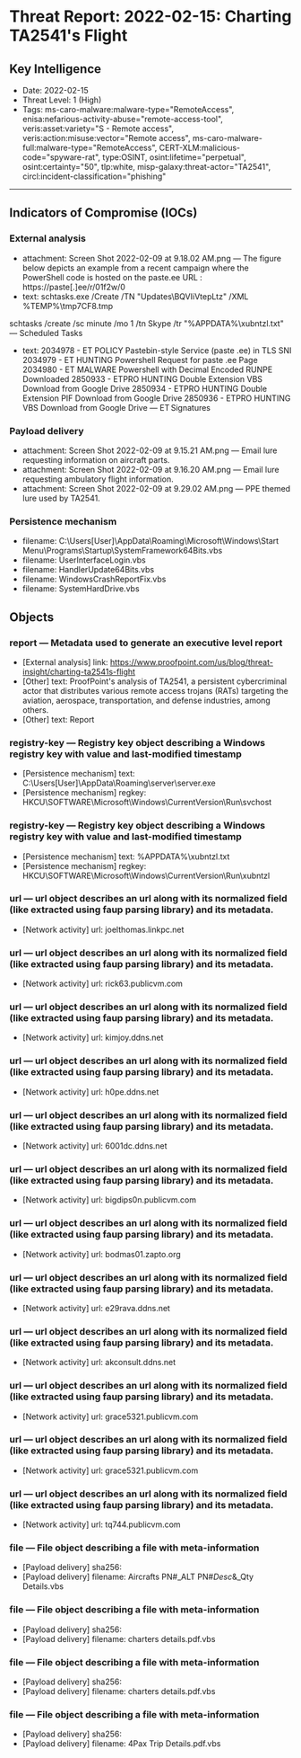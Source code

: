 # Threat Report: 2022-02-15: Charting TA2541's Flight


## Key Intelligence
* Date: 2022-02-15
* Threat Level: 1 (High)
* Tags: ms-caro-malware:malware-type="RemoteAccess", enisa:nefarious-activity-abuse="remote-access-tool", veris:asset:variety="S - Remote access", veris:action:misuse:vector="Remote access", ms-caro-malware-full:malware-type="RemoteAccess", CERT-XLM:malicious-code="spyware-rat", type:OSINT, osint:lifetime="perpetual", osint:certainty="50", tlp:white, misp-galaxy:threat-actor="TA2541", circl:incident-classification="phishing"

---

## Indicators of Compromise (IOCs)
### External analysis
* attachment: Screen Shot 2022-02-09 at 9.18.02 AM.png — The figure below depicts an example from a recent campaign where the PowerShell code is hosted on the paste.ee URL : https://paste[.]ee/r/01f2w/0
* text: schtasks.exe /Create /TN "Updates\BQVIiVtepLtz" /XML %TEMP%\tmp7CF8.tmp 

schtasks /create /sc minute /mo 1 /tn Skype /tr "%APPDATA%\xubntzl.txt" — Scheduled Tasks
* text: 2034978 - ET POLICY Pastebin-style Service (paste .ee) in TLS SNI 
2034979 - ET HUNTING Powershell Request for paste .ee Page 
2034980 - ET MALWARE Powershell with Decimal Encoded RUNPE Downloaded 
2850933 - ETPRO HUNTING Double Extension VBS Download from Google Drive 
2850934 - ETPRO HUNTING Double Extension PIF Download from Google Drive 
2850936 - ETPRO HUNTING VBS Download from Google Drive — ET Signatures

### Payload delivery
* attachment: Screen Shot 2022-02-09 at 9.15.21 AM.png — Email lure requesting information on aircraft parts.
* attachment: Screen Shot 2022-02-09 at 9.16.20 AM.png — Email lure requesting ambulatory flight information.
* attachment: Screen Shot 2022-02-09 at 9.29.02 AM.png — PPE themed lure used by TA2541.

### Persistence mechanism
* filename: C:\Users[User]\AppData\Roaming\Microsoft\Windows\Start Menu\Programs\Startup\SystemFramework64Bits.vbs
* filename: UserInterfaceLogin.vbs
* filename: HandlerUpdate64Bits.vbs
* filename: WindowsCrashReportFix.vbs
* filename: SystemHardDrive.vbs

## Objects
### report — Metadata used to generate an executive level report
* [External analysis] link: https://www.proofpoint.com/us/blog/threat-insight/charting-ta2541s-flight
* [Other] text: ProofPoint's analysis of TA2541, a persistent cybercriminal actor that distributes various remote access trojans (RATs) targeting the aviation, aerospace, transportation, and defense industries, among others.
* [Other] text: Report

### registry-key — Registry key object describing a Windows registry key with value and last-modified timestamp
* [Persistence mechanism] text: C:\Users[User]\AppData\Roaming\server\server.exe
* [Persistence mechanism] regkey: HKCU\SOFTWARE\Microsoft\Windows\CurrentVersion\Run\svchost

### registry-key — Registry key object describing a Windows registry key with value and last-modified timestamp
* [Persistence mechanism] text: %APPDATA%\xubntzl.txt
* [Persistence mechanism] regkey: HKCU\SOFTWARE\Microsoft\Windows\CurrentVersion\Run\xubntzl

### url — url object describes an url along with its normalized field (like extracted using faup parsing library) and its metadata.
* [Network activity] url: joelthomas.linkpc.net

### url — url object describes an url along with its normalized field (like extracted using faup parsing library) and its metadata.
* [Network activity] url: rick63.publicvm.com

### url — url object describes an url along with its normalized field (like extracted using faup parsing library) and its metadata.
* [Network activity] url: kimjoy.ddns.net

### url — url object describes an url along with its normalized field (like extracted using faup parsing library) and its metadata.
* [Network activity] url: h0pe.ddns.net

### url — url object describes an url along with its normalized field (like extracted using faup parsing library) and its metadata.
* [Network activity] url: 6001dc.ddns.net

### url — url object describes an url along with its normalized field (like extracted using faup parsing library) and its metadata.
* [Network activity] url: bigdips0n.publicvm.com

### url — url object describes an url along with its normalized field (like extracted using faup parsing library) and its metadata.
* [Network activity] url: bodmas01.zapto.org

### url — url object describes an url along with its normalized field (like extracted using faup parsing library) and its metadata.
* [Network activity] url: e29rava.ddns.net

### url — url object describes an url along with its normalized field (like extracted using faup parsing library) and its metadata.
* [Network activity] url: akconsult.ddns.net

### url — url object describes an url along with its normalized field (like extracted using faup parsing library) and its metadata.
* [Network activity] url: grace5321.publicvm.com

### url — url object describes an url along with its normalized field (like extracted using faup parsing library) and its metadata.
* [Network activity] url: grace5321.publicvm.com

### url — url object describes an url along with its normalized field (like extracted using faup parsing library) and its metadata.
* [Network activity] url: tq744.publicvm.com

### file — File object describing a file with meta-information
* [Payload delivery] sha256: <sha256>
* [Payload delivery] filename: Aircrafts PN#_ALT PN#_Desc_&_Qty Details.vbs

### file — File object describing a file with meta-information
* [Payload delivery] sha256: <sha256>
* [Payload delivery] filename: charters details.pdf.vbs

### file — File object describing a file with meta-information
* [Payload delivery] sha256: <sha256>
* [Payload delivery] filename: charters details.pdf.vbs

### file — File object describing a file with meta-information
* [Payload delivery] sha256: <sha256>
* [Payload delivery] filename: 4Pax Trip Details.pdf.vbs
